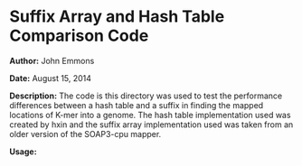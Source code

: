 Suffix Array and Hash Table Comparison Code
=====

**Author:** John Emmons

**Date:** August 15, 2014

**Description:** The code is this directory was used to test the performance differences between a hash table and a suffix in finding the mapped locations of K-mer into a genome. The hash table implementation used was created by hxin and the suffix array implementation used was taken from an older version of the SOAP3-cpu mapper.

**Usage:** 
